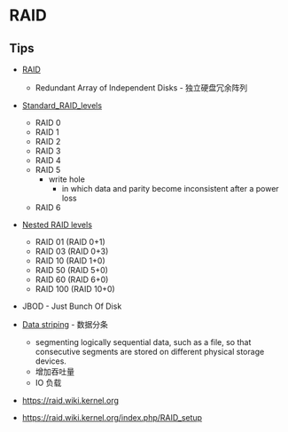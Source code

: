 # RAID

## Tips
* [RAID](https://en.wikipedia.org/wiki/RAID)
  * Redundant Array of Independent Disks - 独立硬盘冗余阵列
* [Standard_RAID_levels](https://en.wikipedia.org/wiki/Standard_RAID_levels)
  *	RAID 0
  *	RAID 1
  *	RAID 2
  *	RAID 3
  *	RAID 4
  *	RAID 5
    * write hole
      * in which data and parity become inconsistent	after a	power loss
  *	RAID 6
* [Nested RAID levels](https://en.wikipedia.org/wiki/Nested_RAID_levels)
  *	RAID 01 (RAID 0+1)
  *	RAID 03 (RAID 0+3)
  *	RAID 10 (RAID 1+0)
  *	RAID 50 (RAID 5+0)
  *	RAID 60 (RAID 6+0)
  *	RAID 100 (RAID 10+0)
* JBOD - Just Bunch Of Disk
* [Data striping](https://en.wikipedia.org/wiki/Data_striping) - 数据分条
  * segmenting logically sequential data, such as a file, so that consecutive segments are stored on different physical storage devices.
  * 增加吞吐量
  * IO 负载

* https://raid.wiki.kernel.org
* https://raid.wiki.kernel.org/index.php/RAID_setup





